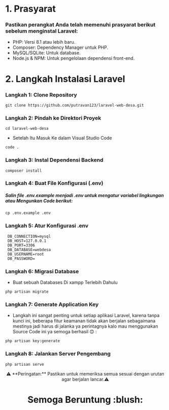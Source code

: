 # 1. Prasyarat 
### Pastikan perangkat Anda telah memenuhi prasyarat berikut sebelum menginstal Laravel:

- PHP: Versi 8.1 atau lebih baru.
- Composer: Dependency Manager untuk PHP.
- MySQL/SQLite: Untuk database.
- Node.js & NPM: Untuk pengelolaan dependensi front-end.

# 2. Langkah Instalasi Laravel 

### Langkah 1: Clone Repository 
```
git clone https://github.com/putravan123/laravel-web-desa.git
```
### Langkah 2: Pindah ke Direktori Proyek 

```
cd laravel-web-desa
```
- Setelah Itu Masuk Ke dalam Visual Studio Code

```
code .
```
### Langkah 3: Instal Dependensi Backend
```
composer install
```
### Langkah 4: Buat File Konfigurasi (.env)

##### Salin file .env.example menjadi .env untuk mengatur variabel lingkungan atau Mengunkan Code berikut:

```
cp .env.example .env
```

### Langkah 5: Atur Konfigurasi .env

```
 DB_CONNECTION=mysql
 DB_HOST=127.0.0.1
 DB_PORT=3306
 DB_DATABASE=webdesa
 DB_USERNAME=root
 DB_PASSWORD=
```

### Langkah 6: Migrasi Database

- Buat sebuah Databases Di xampp Terlebih Dahulu

```
php artisan migrate
```
### Langkah 7: Generate Application Key

- Langkah ini sangat penting untuk setiap aplikasi Laravel, karena tanpa kunci ini, beberapa fitur keamanan tidak akan berjalan sebagaimana mestinya jadi harus di jalanka ya perintagnya kalo mau menggunakan Source Code ini ya semoga berhasil :blush: :

```
php artisan key:generate
```

### Langkah 8: Jalankan Server Pengembang


```
php artisan serve
```


<p align="center">
⚠️ **Peringatan:** Pastikan untuk memeriksa semua sesuai dengan urutan agar berjalan lancar.⚠️
</p>
<h1 align="center">Semoga Beruntung :blush:</h1>


